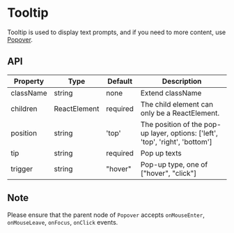 # Tooltip

Tooltip is used to display text prompts, and if you need to more content, use [Popover](/components/Popover).

<example />

## API

| Property | Type | Default | Description |
| --- | --- | --- | --- |
| className | string | none | Extend className |
| children | ReactElement | required | The child element can only be a ReactElement. |
| position | string | 'top' | The position of the pop-up layer, options: \['left', 'top', 'right', 'bottom'] |
| tip | string | required | Pop up texts |
| trigger| string | "hover" | Pop-up type, one of  \["hover", "click"]



## Note
Please ensure that the parent node of `Popover` accepts `onMouseEnter`, `onMouseLeave`, `onFocus`, `onClick` events.